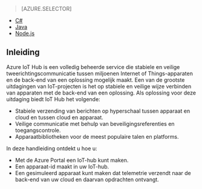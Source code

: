 > [AZURE.SELECTOR]
- [C#](../articles/iot-hub/iot-hub-csharp-csharp-getstarted.md)
- [Java](../articles/iot-hub/iot-hub-java-java-getstarted.md)
- [Node.js](../articles/iot-hub/iot-hub-node-node-getstarted.md)

## Inleiding

Azure IoT Hub is een volledig beheerde service die stabiele en veilige tweerichtingscommunicatie tussen miljoenen Internet of Things-apparaten en de back-end van een oplossing mogelijk maakt. Een van de grootste uitdagingen van IoT-projecten is het op stabiele en veilige wijze verbinden van apparaten met de back-end van een oplossing. Als oplossing voor deze uitdaging biedt IoT Hub het volgende:

- Stabiele verzending van berichten op hyperschaal tussen apparaat en cloud en tussen cloud en apparaat.
- Veilige communicatie met behulp van beveiligingsreferenties en toegangscontrole.
- Apparaatbibliotheken voor de meest populaire talen en platforms.

In deze handleiding ontdekt u hoe u:

- Met de Azure Portal een IoT-hub kunt maken.
- Een apparaat-id maakt in uw IoT-hub.
- Een gesimuleerd apparaat kunt maken dat telemetrie verzendt naar de back-end van uw cloud en daarvan opdrachten ontvangt.


<!--HONumber=ago16_HO4-->


